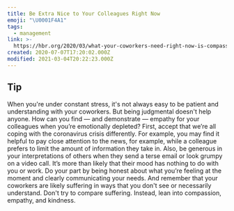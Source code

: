 ```yaml
---
title: Be Extra Nice to Your Colleagues Right Now
emoji: "\U0001F4A1"
tags:
  - management
link: >-
  https://hbr.org/2020/03/what-your-coworkers-need-right-now-is-compassion?utm_medium=email&utm_source=newsletter_daily&utm_campaign=mtod_notactsubs
created: 2020-07-07T17:20:02.000Z
modified: 2021-03-04T20:22:23.000Z
---
```


## Tip

When you're under constant stress, it's not always easy to be patient and understanding with your coworkers. But being judgmental doesn't help anyone. How can you find — and demonstrate — empathy for your colleagues when you’re emotionally depleted? First, accept that we’re all coping with the coronavirus crisis differently. For example, you may find it helpful to pay close attention to the news, for example, while a colleague prefers to limit the amount of information they take in. Also, be generous in your interpretations of others when they send a terse email or look grumpy on a video call. It’s more than likely that their mood has nothing to do with you or work. Do your part by being honest about what you’re feeling at the moment and clearly communicating your needs. And remember that your coworkers are likely suffering in ways that you don't see or necessarily understand. Don't try to compare suffering. Instead, lean into compassion, empathy, and kindness.
